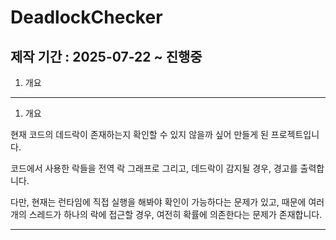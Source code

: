 # DeadlockChecker

## 제작 기간 : 2025-07-22 ~ 진행중

1. 개요

---

1. 개요

현재 코드의 데드락이 존재하는지 확인할 수 있지 않을까 싶어 만들게 된 프로젝트입니다.

코드에서 사용한 락들을 전역 락 그래프로 그리고, 데드락이 감지될 경우, 경고를 출력합니다.

다만, 현재는 런타임에 직접 실행을 해봐야 확인이 가능하다는 문제가 있고, 때문에 여러개의 스레드가 하나의 락에 접근할 경우, 여전히 확률에 의존한다는 문제가 존재합니다.

---
